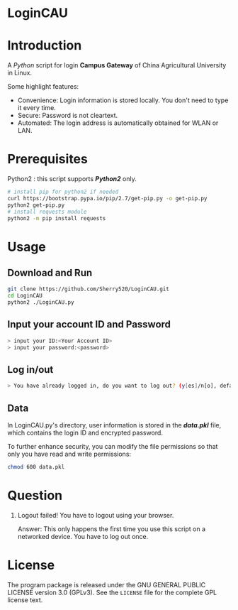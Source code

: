 # LoginCAU

# Introduction
A *Python* script for login **Campus Gateway** of China Agricultural University in Linux.

Some highlight features:
- Convenience: Login information is stored locally. You don't need to type it every time.
- Secure: Password is not cleartext.
- Automated: The login address is automatically obtained for WLAN or LAN.

# Prerequisites
Python2 : this script supports ***Python2*** only.
```bash
# install pip for python2 if needed
curl https://bootstrap.pypa.io/pip/2.7/get-pip.py -o get-pip.py
python2 get-pip.py
# install requests module
python2 -m pip install requests
```
# Usage
## Download and Run
```bash
git clone https://github.com/Sherry520/LoginCAU.git
cd LoginCAU
python2 ./LoginCAU.py
```
## Input your account ID and Password
```bash
> input your ID:<Your Account ID>
> input your password:<password>
```
## Log in/out
```bash
> You have already logged in, do you want to log out? (y[es]/n[o], default no):
```
## **Data**
In LoginCAU.py's directory, user information is stored in the ***data.pkl*** file, which contains the login ID and encrypted password.

To further enhance security, you can modify the file permissions so that only you have read and write permissions:
```bash
chmod 600 data.pkl
```
# Question
1. Logout failed! You have to logout using your browser.

    Answer: This only happens the first time you use this script on a networked device. You have to log out once.
# License
The program package is released under the GNU GENERAL PUBLIC LICENSE version 3.0
(GPLv3). See the `LICENSE` file for the complete GPL license text.
